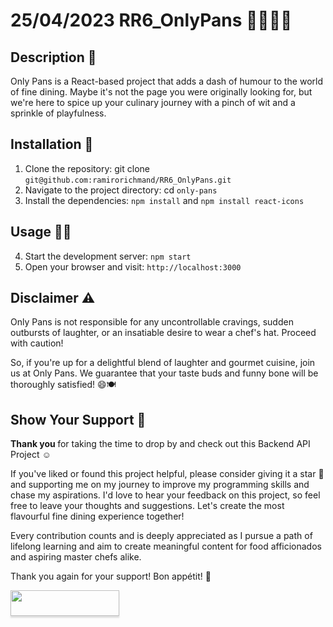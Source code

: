 # 25/04/2023 RR6_OnlyPans 👨🏽‍🍳🥘

## Description 💬
Only Pans is a React-based project that adds a dash of humour to the world of fine dining. Maybe it's not the page you were originally looking for, but we're here to spice up your culinary journey with a pinch of wit and a sprinkle of playfulness.
## Installation 🔢
1. Clone the repository: git clone `git@github.com:ramirorichmand/RR6_OnlyPans.git`
2. Navigate to the project directory: cd `only-pans`
3. Install the dependencies: `npm install` and `npm install react-icons`
## Usage 🧑‍💻
4. Start the development server: `npm start`
5. Open your browser and visit: `http://localhost:3000`
## Disclaimer ⚠️
Only Pans is not responsible for any uncontrollable cravings, sudden outbursts of laughter, or an insatiable desire to wear a chef's hat. Proceed with caution!

So, if you're up for a delightful blend of laughter and gourmet cuisine, join us at Only Pans. We guarantee that your taste buds and funny bone will be thoroughly satisfied! 😄🍽️

## Show Your Support 🤝

<b> Thank you </b> for taking the time to drop by and check out this Backend API Project ☺️

If you've liked or found this project helpful, please consider giving it a star 🌟 and supporting me on my journey to improve my programming skills and chase my aspirations. I'd love to hear your feedback on this project, so feel free to leave your thoughts and suggestions. Let's create the most flavourful fine dining experience together!

Every contribution counts and is deeply appreciated as I pursue a path of lifelong learning and aim to create meaningful content for food afficionados and aspiring master chefs alike.

Thank you again for your support! Bon appétit! 🙏

<a href="https://www.buymeacoffee.com/ramiro.richmand"><img src="https://www.buymeacoffee.com/assets/img/custom_images/orange_img.png" style="height: 41px !important;width: 174px !important;box-shadow: 0px 3px 2px 0px rgba(190, 190, 190, 0.5) !important;-webkit-box-shadow: 0px 3px 2px 0px rgba(190, 190, 190, 0.5) !important;"  target="_blank"></a>

